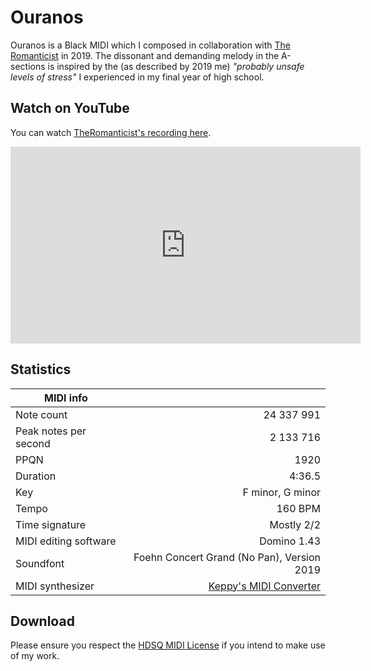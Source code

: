 # Ouranos

Ouranos is a Black MIDI which I composed in collaboration with [The Romanticist](https://www.youtube.com/@theromanticist8023) in 2019. The dissonant and demanding melody in the A-sections is inspired by the (as described by 2019 me) *"probably unsafe levels of stress"* I experienced in my final year of high school.

## Watch on YouTube

You can watch [TheRomanticist's recording here](https://youtu.be/ruJJxgB3qI8).

<iframe width="560" height="315" src="https://www.youtube.com/embed/Sv5UjIvXDUQ?si=ni_l7oKHuhJGq-P7" title="YouTube video player" frameborder="0" allow="accelerometer; autoplay; clipboard-write; encrypted-media; gyroscope; picture-in-picture; web-share" referrerpolicy="strict-origin-when-cross-origin" allowfullscreen></iframe>

## Statistics

| MIDI info | |
| --------- | -: |
| Note count | 24 337 991 |
| Peak notes per second | 2 133 716 |
| PPQN | 1920 |
| Duration | 4:36.5 |
| Key | F minor, G minor |
| Tempo | 160 BPM |
| Time signature | Mostly 2/2 |
| MIDI editing software | Domino 1.43 |
| Soundfont | Foehn Concert Grand (No Pan), Version 2019 |
| MIDI synthesizer | [Keppy's MIDI Converter](https://github.com/KeppySoftware/KMC) |

## Download

Please ensure you respect the [HDSQ MIDI License](https://maddyguthridge.com/hdsq/license) if you intend to make use of my work.